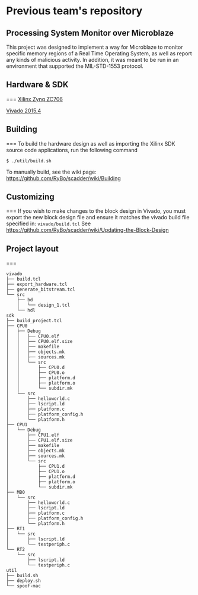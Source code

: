# Previous team's repository 
## Processing System Monitor over Microblaze

This project was designed to implement a way for Microblaze to monitor specific memory regions of a
Real Time Operating System, as well as report any kinds of malicious activity. In addition, it was
meant to be run in an environment that supported the MIL-STD-1553 protocol.

## Hardware & SDK
===
[Xilinx Zynq ZC706](http://www.xilinx.com/zc706)

[Vivado 2015.4](https://www.xilinx.com/support/download/index.html/content/xilinx/en/downloadNav/vivado-design-tools/archive.html)

## Building
===
To build the hardware design as well as importing the Xilinx SDK source code applications, run the following command
```
$ ./util/build.sh
```

To manually build, see the wiki page: https://github.com/RyBo/scadder/wiki/Building

## Customizing
===
If you wish to make changes to the block design in Vivado, you must export the new block design file and ensure it matches the vivado build file specified in: ```vivado/build.tcl``` 
See https://github.com/RyBo/scadder/wiki/Updating-the-Block-Design


## Project layout 
===
```
vivado
├── build.tcl
├── export_hardware.tcl
├── generate_bitstream.tcl
└── src
    ├── bd
    │   └── design_1.tcl
    └── hdl
sdk
├── build_project.tcl
├── CPU0
│   ├── Debug
│   │   ├── CPU0.elf
│   │   ├── CPU0.elf.size
│   │   ├── makefile
│   │   ├── objects.mk
│   │   ├── sources.mk
│   │   └── src
│   │       ├── CPU0.d
│   │       ├── CPU0.o
│   │       ├── platform.d
│   │       ├── platform.o
│   │       └── subdir.mk
│   └── src
│       ├── helloworld.c
│       ├── lscript.ld
│       ├── platform.c
│       ├── platform_config.h
│       └── platform.h
├── CPU1
│   └── Debug
│       ├── CPU1.elf
│       ├── CPU1.elf.size
│       ├── makefile
│       ├── objects.mk
│       ├── sources.mk
│       └── src
│           ├── CPU1.d
│           ├── CPU1.o
│           ├── platform.d
│           ├── platform.o
│           └── subdir.mk
├── MB0
│   └── src
│       ├── helloworld.c
│       ├── lscript.ld
│       ├── platform.c
│       ├── platform_config.h
│       └── platform.h
├── RT1
│   └── src
│       ├── lscript.ld
│       └── testperiph.c
└── RT2
    └── src
        ├── lscript.ld
        └── testperiph.c
util
├── build.sh
├── deploy.sh
└── spoof-mac
```
